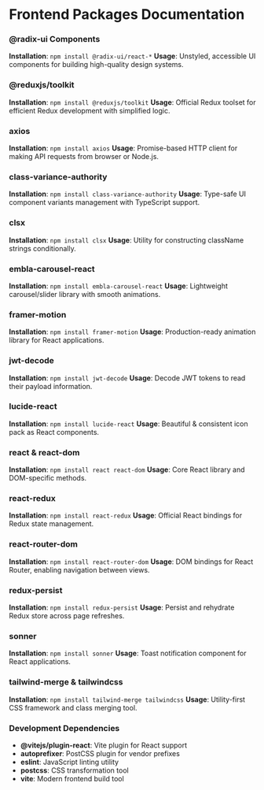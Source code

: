 # Frontend Packages Documentation

### @radix-ui Components
**Installation**: `npm install @radix-ui/react-*`
**Usage**: Unstyled, accessible UI components for building high-quality design systems.

### @reduxjs/toolkit
**Installation**: `npm install @reduxjs/toolkit`
**Usage**: Official Redux toolset for efficient Redux development with simplified logic.

### axios
**Installation**: `npm install axios`
**Usage**: Promise-based HTTP client for making API requests from browser or Node.js.

### class-variance-authority
**Installation**: `npm install class-variance-authority`
**Usage**: Type-safe UI component variants management with TypeScript support.

### clsx
**Installation**: `npm install clsx`
**Usage**: Utility for constructing className strings conditionally.

### embla-carousel-react
**Installation**: `npm install embla-carousel-react`
**Usage**: Lightweight carousel/slider library with smooth animations.

### framer-motion
**Installation**: `npm install framer-motion`
**Usage**: Production-ready animation library for React applications.

### jwt-decode
**Installation**: `npm install jwt-decode`
**Usage**: Decode JWT tokens to read their payload information.

### lucide-react
**Installation**: `npm install lucide-react`
**Usage**: Beautiful & consistent icon pack as React components.

### react & react-dom
**Installation**: `npm install react react-dom`
**Usage**: Core React library and DOM-specific methods.

### react-redux
**Installation**: `npm install react-redux`
**Usage**: Official React bindings for Redux state management.

### react-router-dom
**Installation**: `npm install react-router-dom`
**Usage**: DOM bindings for React Router, enabling navigation between views.

### redux-persist
**Installation**: `npm install redux-persist`
**Usage**: Persist and rehydrate Redux store across page refreshes.

### sonner
**Installation**: `npm install sonner`
**Usage**: Toast notification component for React applications.

### tailwind-merge & tailwindcss
**Installation**: `npm install tailwind-merge tailwindcss`
**Usage**: Utility-first CSS framework and class merging tool.

### Development Dependencies
- **@vitejs/plugin-react**: Vite plugin for React support
- **autoprefixer**: PostCSS plugin for vendor prefixes
- **eslint**: JavaScript linting utility
- **postcss**: CSS transformation tool
- **vite**: Modern frontend build tool